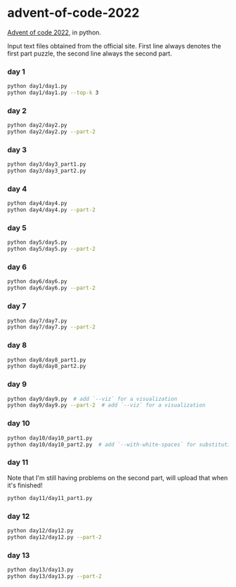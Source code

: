 # advent-of-code-2022

[Advent of code 2022](https://adventofcode.com/2022), in python.

Input text files obtained from the official site.
First line always denotes the first part puzzle, the second line always the second part.

### day 1
```bash
python day1/day1.py
python day1/day1.py --top-k 3
```

### day 2
```bash
python day2/day2.py
python day2/day2.py --part-2
```

### day 3
```bash
python day3/day3_part1.py
python day3/day3_part2.py
```

### day 4
```bash
python day4/day4.py
python day4/day4.py --part-2
```

### day 5
```bash
python day5/day5.py
python day5/day5.py --part-2
```

### day 6
```bash
python day6/day6.py
python day6/day6.py --part-2
```

### day 7
```bash
python day7/day7.py
python day7/day7.py --part-2
```

### day 8
```bash
python day8/day8_part1.py
python day8/day8_part2.py
```

### day 9
```bash
python day9/day9.py  # add `--viz` for a visualization
python day9/day9.py --part-2  # add `--viz` for a visualization
```

### day 10
```bash
python day10/day10_part1.py
python day10/day10_part2.py  # add `--with-white-spaces` for substituting the dots with a white space
```

### day 11
Note that I'm still having problems on the second part, will upload that when it's finished!
```bash
python day11/day11_part1.py
```

### day 12
```bash
python day12/day12.py
python day12/day12.py --part-2
```

### day 13
```bash
python day13/day13.py
python day13/day13.py --part-2
```
